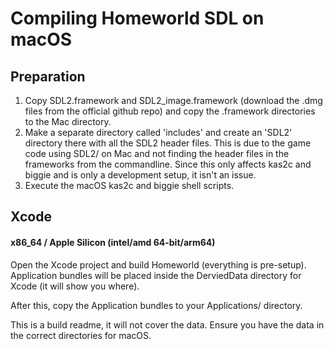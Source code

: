 # Compiling Homeworld SDL on macOS

## Preparation

1. Copy SDL2.framework and SDL2_image.framework (download the .dmg files from the official github repo) and copy the .framework directories to the Mac directory.
2. Make a separate directory called 'includes' and create an 'SDL2' directory there with all the SDL2 header files.  This is due to the game code using SDL2/ on Mac and not finding the header files in the frameworks from the commandline.  Since this only affects kas2c and biggie and is only a development setup, it isn't an issue.
3. Execute the macOS kas2c and biggie shell scripts.

## Xcode

#### x86_64 / Apple Silicon (intel/amd 64-bit/arm64)

Open the Xcode project and build Homeworld (everything is pre-setup).  Application bundles will be placed inside the DerviedData directory for Xcode (it will show you where).

After this, copy the Application bundles to your Applications/ directory.

This is a build readme, it will not cover the data.  Ensure you have the data in the correct directories for macOS.
